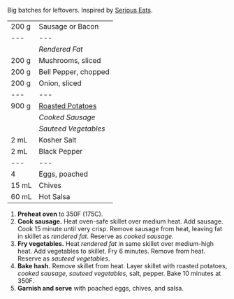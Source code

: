 Big batches for leftovers. Inspired by [Serious Eats](https://www.seriouseats.com/2014/04/the-food-lab-how-to-make-the-best-potato-hash.html).

|||
|:--|:--|
| 200 g | Sausage or Bacon
| ---   | ---
|       | *Rendered Fat*
| 200 g | Mushrooms, sliced
| 200 g | Bell Pepper, chopped
| 200 g | Onion, sliced
| ---   | ---
| 900 g | [Roasted Potatoes](../sides/roasted-potatoes.md)
|       | *Cooked Sausage*
|       | *Sauteed Vegetables*
| 2 mL  | Kosher Salt
| 2 mL  | Black Pepper
| ---   | ---
| 4     | Eggs, poached
| 15 mL | Chives
| 60 mL | Hot Salsa

1. **Preheat oven** to 350F (175C).
2. **Cook sausage.** Heat oven-safe skillet over medium heat. Add sausage. Cook 15 minute until very crisp. Remove sausage from heat, leaving fat in skillet as *rendered fat*. Reserve as *cooked sausage*.
3. **Fry vegetables.** Heat *rendered fat* in same skillet over medium-high heat. Add vegetables to skillet. Fry 6 minutes. Remove from heat. Reserve as *sauteed vegetables*.
4. **Bake hash.** Remove skillet from heat. Layer skillet with roasted potatoes, *cooked sausage*, *sauteed vegetables*, salt, pepper. Bake 10 minutes at 350F.
5. **Garnish and serve** with poached eggs, chives, and salsa.
